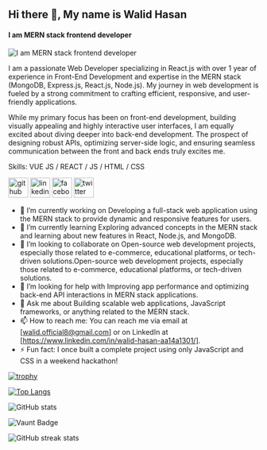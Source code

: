 ## Hi there 👋, My name is Walid Hasan
#### I am MERN stack frontend developer
![I am MERN stack frontend developer]([https://lh3.googleusercontent.com/d/1kTWe67OWk_5b9Zt8c-CjHJhtHsRZPNtF?authuser=0](https://images.prismic.io/loco-blogs/79328284-f97b-489f-924c-eb3b17e34b56_image2.png?auto=compress%2Cformat&rect=0%2C0%2C1999%2C1124&w=3840&fit=max))

I am a passionate Web Developer specializing in React.js with over 1 year of experience in Front-End Development and expertise in the MERN stack (MongoDB, Express.js, React.js, Node.js). My journey in web development is fueled by a strong commitment to crafting efficient, responsive, and user-friendly applications.

While my primary focus has been on front-end development, building visually appealing and highly interactive user interfaces, I am equally excited about diving deeper into back-end development. The prospect of designing robust APIs, optimizing server-side logic, and ensuring seamless communication between the front and back ends truly excites me.



Skills: VUE JS / REACT / JS / HTML / CSS

[<img src='https://cdn.jsdelivr.net/npm/simple-icons@3.0.1/icons/github.svg' alt='github' height='40'>](https://github.com/walid-official)  [<img src='https://cdn.jsdelivr.net/npm/simple-icons@3.0.1/icons/linkedin.svg' alt='linkedin' height='40'>](https://www.linkedin.com/in/walid-official/)  [<img src='https://cdn.jsdelivr.net/npm/simple-icons@3.0.1/icons/facebook.svg' alt='facebook' height='40'>](https://www.facebook.com/walid-official)  [<img src='https://cdn.jsdelivr.net/npm/simple-icons@3.0.1/icons/twitter.svg' alt='twitter' height='40'>](https://twitter.com/walid-official)  



- 🔭 I’m currently working on Developing a full-stack web application using the MERN stack to provide dynamic and responsive features for users. 
- 🌱 I’m currently learning Exploring advanced concepts in the MERN stack and learning about new features in React, Node.js, and MongoDB. 
- 👯 I’m looking to collaborate on Open-source web development projects, especially those related to e-commerce, educational platforms, or tech-driven solutions.Open-source web development projects, especially those related to e-commerce, educational platforms, or tech-driven solutions. 
- 🤔 I’m looking for help with Improving app performance and optimizing back-end API interactions in MERN stack applications. 
- 💬 Ask me about Building scalable web applications, JavaScript frameworks, or anything related to the MERN stack. 
- 📫 How to reach me: You can reach me via email at [walid.official8@gmail.com] or on LinkedIn at [https://www.linkedin.com/in/walid-hasan-aa14a1301/]. 
- ⚡ Fun fact:  I once built a complete project using only JavaScript and CSS in a weekend hackathon! 



[![trophy](https://github-profile-trophy.vercel.app/?username=walid-official)](https://github.com/ryo-ma/github-profile-trophy)

[![Top Langs](https://github-readme-stats.vercel.app/api/top-langs/?username=walid-official)](https://github.com/anuraghazra/github-readme-stats)

![GitHub stats](https://github-readme-stats.vercel.app/api?username=walid-official&show_icons=true&count_private=true)  

![Vaunt Badge](https://api.vaunt.dev/v1/github/entities/walid-official/contributions?format=svg&private=true)  

![GitHub streak stats](https://streak-stats.demolab.com/?user=walid-official)  

